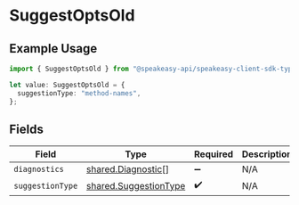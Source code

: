 # SuggestOptsOld

## Example Usage

```typescript
import { SuggestOptsOld } from "@speakeasy-api/speakeasy-client-sdk-typescript/sdk/models/shared";

let value: SuggestOptsOld = {
  suggestionType: "method-names",
};
```

## Fields

| Field                                                                 | Type                                                                  | Required                                                              | Description                                                           |
| --------------------------------------------------------------------- | --------------------------------------------------------------------- | --------------------------------------------------------------------- | --------------------------------------------------------------------- |
| `diagnostics`                                                         | [shared.Diagnostic](../../../sdk/models/shared/diagnostic.md)[]       | :heavy_minus_sign:                                                    | N/A                                                                   |
| `suggestionType`                                                      | [shared.SuggestionType](../../../sdk/models/shared/suggestiontype.md) | :heavy_check_mark:                                                    | N/A                                                                   |